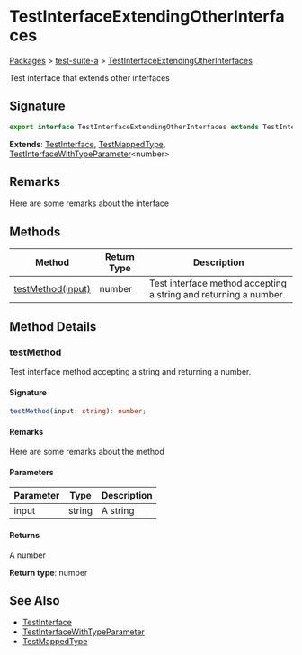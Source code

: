 # TestInterfaceExtendingOtherInterfaces

[Packages](/) > [test-suite-a](/test-suite-a/) > [TestInterfaceExtendingOtherInterfaces](/test-suite-a/testinterfaceextendingotherinterfaces-interface)

Test interface that extends other interfaces

<h2 id="testinterfaceextendingotherinterfaces-signature">Signature</h2>

```typescript
export interface TestInterfaceExtendingOtherInterfaces extends TestInterface, TestMappedType, TestInterfaceWithTypeParameter<number>
```

**Extends**: [TestInterface](/test-suite-a/testinterface-interface), [TestMappedType](/test-suite-a/testmappedtype-typealias), [TestInterfaceWithTypeParameter](/test-suite-a/testinterfacewithtypeparameter-interface)\<number>

<h2 id="testinterfaceextendingotherinterfaces-remarks">Remarks</h2>

Here are some remarks about the interface

## Methods

| Method | Return Type | Description |
| - | - | - |
| [testMethod(input)](/test-suite-a/testinterfaceextendingotherinterfaces-interface#testmethod-methodsignature) | number | Test interface method accepting a string and returning a number. |

## Method Details

<h3 id="testmethod-methodsignature">testMethod</h3>

Test interface method accepting a string and returning a number.

<h4 id="testmethod-signature">Signature</h4>

```typescript
testMethod(input: string): number;
```

<h4 id="testmethod-remarks">Remarks</h4>

Here are some remarks about the method

<h4 id="testmethod-parameters">Parameters</h4>

| Parameter | Type | Description |
| - | - | - |
| input | string | A string |

<h4 id="testmethod-returns">Returns</h4>

A number

**Return type**: number

<h2 id="testinterfaceextendingotherinterfaces-see-also">See Also</h2>

- [TestInterface](/test-suite-a/testinterface-interface)
- [TestInterfaceWithTypeParameter](/test-suite-a/testinterfacewithtypeparameter-interface)
- [TestMappedType](/test-suite-a/testmappedtype-typealias)
